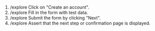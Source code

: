 1. /explore Click on "Create an account".
2. /explore Fill in the form with test data.
3. /explore Submit the form by clicking "Next".
4. /explore Assert that the next step or confirmation page is displayed.
